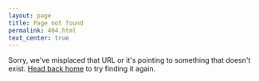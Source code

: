 ```yaml
---
layout: page
title: Page not found
permalink: 404.html
text_center: true
---
```


Sorry, we've misplaced that URL or it's pointing to something that doesn't exist. <a href="{{ site.baseurl }}/">Head back home</a> to try finding it again.

